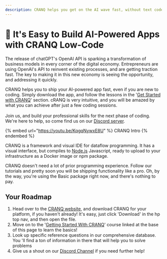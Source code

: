 ```yaml
---
description: CRANQ helps you get on the AI wave fast, without text code.
---
```


# 🚀 It's Easy to Build AI-Powered Apps with CRANQ Low-Code

The release of chatGPT's OpenAI API is sparking a transformation of business models in every corner of the digital economy.  Entrepreneurs are using OpenAI's API to reinvent existing processes, and are getting traction fast.  The key to making it in this new economy is seeing the opportunity, and addressing it quickly.

CRANQ helps you to ship your AI-powered app fast, even if you are new to coding.  Simply download the app, and follow the lessons in the '[Get Started with CRANQ](crash-course.md)' section.  cRANQ is very intuitive, and you will be amazed by what you can achieve after just a few coding sessions.\
\
Join us, and build your professional skills for the next phase of coding.  We're here to help, so come find us on our [Discord server](https://discord.com/invite/UgsjNtZW65).

{% embed url="https://youtu.be/KqgqNywxE8U" %}
CRANQ Intro
{% endembed %}

CRANQ is a framework and visual IDE for dataflow programming. It has a visual interface, but compiles to  [Node.js](https://nodejs.org/) Javascript, ready to upload to your infrastructure as a Docker image or npm package.&#x20;

CRANQ doesn't need a lot of prior programming experience. Follow our tutorials and pretty soon you will be shipping functionality like a pro.  Oh, by the way, you're using the Basic package right now, and there's nothing to pay.

## Your Roadmap

1. Head over to the [CRANQ website](https://cranq.io), and download CRANQ for your platform, if you haven't already! It's easy, just click 'Download' in the hp top nav, and then open the file.
2. Move on to the '[Getting Started With CRANQ](crash-course.md)' course linked at the base of this page to learn the basics!
3. Look up specific reference questions in our comprehensive database. You 'll find a ton of information in there that will help you to solve problems
4. Give us a shout on our [Discord Channel](https://discord.gg/UgsjNtZW65) if you need further help!
